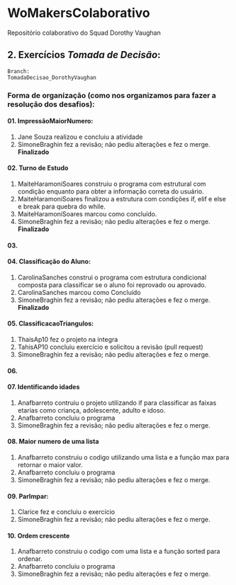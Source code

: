 # WoMakersColaborativo
Repositório colaborativo do Squad Dorothy Vaughan

## 2. Exercícios *Tomada de Decisão*:  
    Branch:  
    TomadaDecisao_DorothyVaughan
### Forma de organização (como nos organizamos para fazer a resolução dos desafios):

#### 01. ImpressãoMaiorNumero:
1. Jane Souza realizou e concluiu a atividade
2. SimoneBraghin fez a revisão; não pediu alterações e fez o merge.  
**Finalizado**

#### 02. Turno de Estudo
1. MaiteHaramoniSoares construiu o programa com estrutural com condição enquanto para obter a informação correta do usuário.
2. MaiteHaramoniSoares finalizou a estrutura com condições if, elif e else e break para quebra do while.
3. MaiteHaramoniSoares marcou como concluído.
4. SimoneBraghin fez a revisão; não pediu alterações e fez o merge.  
**Finalizado**

#### 03.

#### 04. Classificação do Aluno:
1. CarolinaSanches construi o programa com estrutura condicional composta para classificar se o aluno foi reprovado ou aprovado.
2. CarolinaSanches marcou como Concluído
3. SimoneBraghin fez a revisão; não pediu alterações e fez o merge.  
**Finalizado**

#### 05. ClassificacaoTriangulos:
1. ThaisAp10 fez o projeto na íntegra
2. TahisAP10 concluiu exercício e solicitou a revisão (pull request)  
3. SimoneBraghin fez a revisão; não pediu alterações e fez o merge.  

#### 06.

#### 07. Identificando idades
1. Anafbarreto contruiu o projeto utilizando if para classificar as faixas etarias como criança, adolescente, adulto e idoso.
2. Anafbarreto concluiu o programa
2. SimoneBraghin fez a revisão; não pediu alterações e fez o merge.  

#### 08. Maior numero de uma lista
1. Anafbarreto construiu o codigo utilizando uma lista e a função max para retornar o maior valor.
2. Anafbarreto concluiu o programa
2. SimoneBraghin fez a revisão; não pediu alterações e fez o merge.  

#### 09. ParImpar:
1. Clarice fez e concluiu o exercício
2. SimoneBraghin fez a revisão; não pediu alterações e fez o merge.  

#### 10. Ordem crescente
1. Anafbarreto construiu o codigo com uma lista e a função sorted para ordenar.
2. Anafbarreto concluiu o programa
2. SimoneBraghin fez a revisão; não pediu alterações e fez o merge.  


